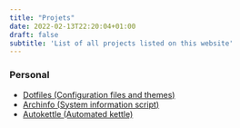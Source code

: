 ```yaml
---
title: "Projets"
date: 2022-02-13T22:20:04+01:00
draft: false
subtitle: 'List of all projects listed on this website'
---
```


### Personal

- [Dotfiles (Configuration files and themes)](../dotfiles)
- [Archinfo (System information script)](../archinfo)
- [Autokettle (Automated kettle)](../autokettle)